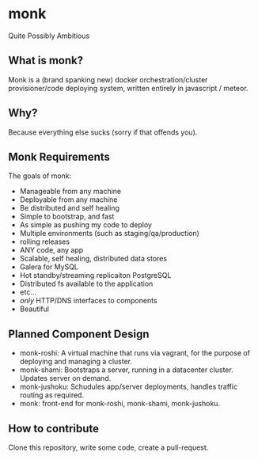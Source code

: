 # monk
Quite Possibly Ambitious

## What is monk?

Monk is a (brand spanking new) docker orchestration/cluster provisioner/code deploying system, written entirely in javascript / meteor.

## Why?

Because everything else sucks (sorry if that offends you).

## Monk Requirements

The goals of monk:

- Manageable from any machine
- Deployable from any machine
- Be distributed and self healing
- Simple to bootstrap, and fast
- As simple as pushing my code to deploy
- Multiple environments (such as staging/qa/production)
- rolling releases
- ANY code, any app
- Scalable, self healing, distributed data stores
 - Galera for MySQL
 - Hot standby/streaming replicaiton PostgreSQL
 - Distributed fs available to the application
 - etc...
- *only* HTTP/DNS interfaces to components
- Beautiful

## Planned Component Design

- monk-roshi: A virtual machine that runs via vagrant, for the purpose of deploying and managing a cluster.
- monk-shami: Bootstraps a server, running in a datacenter cluster. Updates server on demand.
- monk-jushoku: Schudules app/server deployments, handles traffic routing as required.
- monk: front-end for monk-roshi, monk-shami, monk-jushoku.

## How to contribute

Clone this repository, write some code, create a pull-request.
